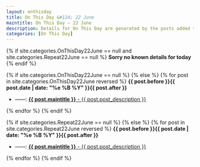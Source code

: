 ```yaml
---
layout: onthisday
title: On This Day &#124; 22 June
maintitle: On This Day — 22 June
description: Details for On This Day are genarated by the posts added to the website so the content is subject to changes/updates over time.
categories: [On This Day]
---
```


{% if site.categories.OnThisDay22June == null and site.categories.Repeat22June == null %}
<strong>Sorry no known details for today</strong>
{% endif %}

{% if site.categories.OnThisDay22June == null %}
{% else %}
{% for post in site.categories.OnThisDay22June reversed %}
<strong>{{ post.before }}{{ post.date | date: "%e %B %Y" }}{{ post.after }}</strong>
<ul>
<li> ——: <a class="{{ post.class }}" href="{{ post.url }}"><strong>{{ post.maintitle }}</strong> - {{ post.post_description }}</a></li>
</ul>
{% endfor %}
{% endif %}

{% if site.categories.Repeat22June == null %}
{% else %}
{% for post in site.categories.Repeat22June reversed %}
<strong>{{ post.before }}{{ post.date | date: "%e %B %Y" }}{{ post.after }}</strong>
<ul>
<li> ——: <a class="{{ post.class }}" href="{{ post.url }}"><strong>{{ post.maintitle }}</strong> - {{ post.post_description }}</a></li>
</ul>
{% endfor %}
{% endif %}
